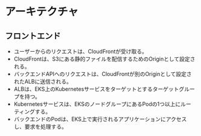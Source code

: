 # アーキテクチャ

## フロントエンド
- ユーザーからのリクエストは、CloudFrontが受け取る。
- CloudFrontは、S3にある静的ファイルを配信するためのOriginとして設定される。
- バックエンドAPIへのリクエストは、CloudFrontが別のOriginとして設定されたALBに送信される。
- ALBは、EKS上のKubernetesサービスをターゲットとするターゲットグループを持つ。
- Kubernetesサービスは、EKSのノードグループにあるPodの1つ以上にルーティングする。
- バックエンドのPodは、EKS上で実行されるアプリケーションにアクセスし、要求を処理する。
